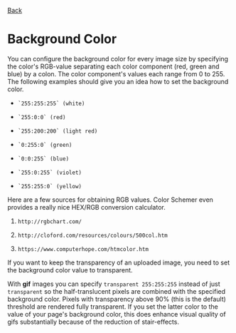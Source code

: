 [Back](configuration.md "Return to the Configuration page")
# Background Color
You can configure the background color for every image size by specifying the color's RGB-value separating each color component (red, green and blue) by a colon. The color component's values each range from 0 to 255. The following examples should give you an idea how to set the background color.

-     `255:255:255` (white)
-     `255:0:0` (red)
-     `255:200:200` (light red)
-     `0:255:0` (green)
-     `0:0:255` (blue)
-     `255:0:255` (violet)
-     `255:255:0` (yellow)

Here are a few sources for obtaining RGB values. Color Schemer even provides a really nice HEX/RGB conversion calculator.

1.     http://rgbchart.com/
1.     http://cloford.com/resources/colours/500col.htm
1.     https://www.computerhope.com/htmcolor.htm

If you want to keep the transparency of an uploaded image, you need to set the background color value to transparent.

With **gif** images you can specify `transparent 255:255:255` instead of just `transparent` so the half-translucent pixels are combined with the specified background color. Pixels with transparency above 90% (this is the default) threshold are rendered fully transparent. If you set the latter color to the value of your page's background color, this does enhance visual quality of gifs substantially because of the reduction of stair-effects.